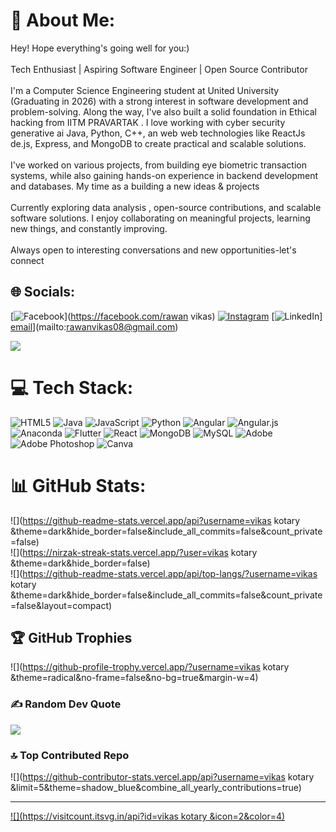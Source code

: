 # 💫 About Me:
Hey! Hope everything's going well for you:)<br><br>Tech Enthusiast | Aspiring Software Engineer | Open Source Contributor<br><br>I'm a Computer Science Engineering student at United  University (Graduating in 2026) with a strong interest in software development and problem-solving. Along the way, I've also built a solid foundation in Ethical hacking  from IITM PRAVARTAK . I love working with cyber security  generative ai Java, Python, C++, an web web technologies like ReactJs de.js, Express, and MongoDB to create practical and scalable solutions.<br><br>I've worked on various projects, from building eye biometric transaction  systems, while also gaining hands-on experience in backend development and databases. My time as a building a new ideas & projects <br><br>Currently exploring data analysis , open-source contributions, and scalable software solutions. I enjoy collaborating on meaningful projects, learning new things, and constantly improving.<br><br>Always open to interesting conversations and new opportunities-let's connect<br>


## 🌐 Socials:
[![Facebook](https://img.shields.io/badge/Facebook-%231877F2.svg?logo=Facebook&logoColor=white)](https://facebook.com/rawan vikas) [![Instagram](https://img.shields.io/badge/Instagram-%23E4405F.svg?logo=Instagram&logoColor=white)](https://instagram.com/rawanvikas08) [![LinkedIn](https://img.shields.io/badge/LinkedIn-%230077B5.svg?logo=linkedin&logoColor=white)] [email](https://img.shields.io/badge/Email-D14836?logo=gmail&logoColor=white)](mailto:rawanvikas08@gmail.com) 

<img src="https://mir-s3-cdn-cf.behance.net/project_modules/disp/601014116770475.6068beff4640a.gif"/>

# 💻 Tech Stack:
![HTML5](https://img.shields.io/badge/html5-%23E34F26.svg?style=for-the-badge&logo=html5&logoColor=white) ![Java](https://img.shields.io/badge/java-%23ED8B00.svg?style=for-the-badge&logo=openjdk&logoColor=white) ![JavaScript](https://img.shields.io/badge/javascript-%23323330.svg?style=for-the-badge&logo=javascript&logoColor=%23F7DF1E) ![Python](https://img.shields.io/badge/python-3670A0?style=for-the-badge&logo=python&logoColor=ffdd54) ![Angular](https://img.shields.io/badge/angular-%23DD0031.svg?style=for-the-badge&logo=angular&logoColor=white) ![Angular.js](https://img.shields.io/badge/angular.js-%23E23237.svg?style=for-the-badge&logo=angularjs&logoColor=white) ![Anaconda](https://img.shields.io/badge/Anaconda-%2344A833.svg?style=for-the-badge&logo=anaconda&logoColor=white) ![Flutter](https://img.shields.io/badge/Flutter-%2302569B.svg?style=for-the-badge&logo=Flutter&logoColor=white) ![React](https://img.shields.io/badge/react-%2320232a.svg?style=for-the-badge&logo=react&logoColor=%2361DAFB) ![MongoDB](https://img.shields.io/badge/MongoDB-%234ea94b.svg?style=for-the-badge&logo=mongodb&logoColor=white) ![MySQL](https://img.shields.io/badge/mysql-4479A1.svg?style=for-the-badge&logo=mysql&logoColor=white) ![Adobe](https://img.shields.io/badge/adobe-%23FF0000.svg?style=for-the-badge&logo=adobe&logoColor=white) ![Adobe Photoshop](https://img.shields.io/badge/adobe%20photoshop-%2331A8FF.svg?style=for-the-badge&logo=adobe%20photoshop&logoColor=white) ![Canva](https://img.shields.io/badge/Canva-%2300C4CC.svg?style=for-the-badge&logo=Canva&logoColor=white)
# 📊 GitHub Stats:
![](https://github-readme-stats.vercel.app/api?username=vikas kotary &theme=dark&hide_border=false&include_all_commits=false&count_private=false)<br/>
![](https://nirzak-streak-stats.vercel.app/?user=vikas kotary &theme=dark&hide_border=false)<br/>
![](https://github-readme-stats.vercel.app/api/top-langs/?username=vikas kotary &theme=dark&hide_border=false&include_all_commits=false&count_private=false&layout=compact)

## 🏆 GitHub Trophies
![](https://github-profile-trophy.vercel.app/?username=vikas kotary &theme=radical&no-frame=false&no-bg=true&margin-w=4)

### ✍️ Random Dev Quote
![](https://quotes-github-readme.vercel.app/api?type=horizontal&theme=radical)

### 🔝 Top Contributed Repo
![](https://github-contributor-stats.vercel.app/api?username=vikas kotary &limit=5&theme=shadow_blue&combine_all_yearly_contributions=true)

---
[![](https://visitcount.itsvg.in/api?id=vikas kotary &icon=2&color=4)](https://visitcount.itsvg.in)

<!-- Proudly created with GPRM ( https://gprm.itsvg.in ) -->
